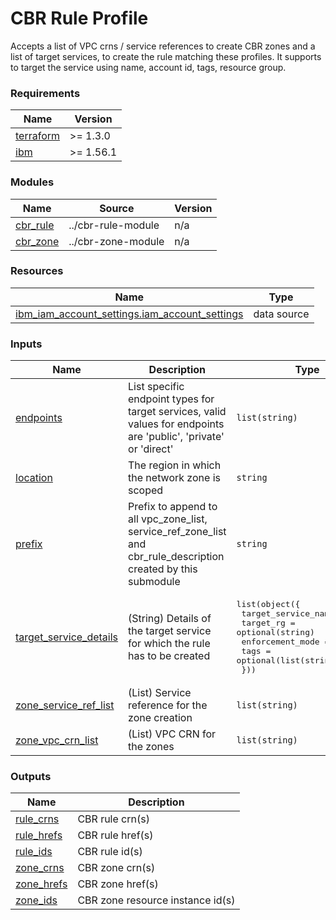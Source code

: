 # CBR Rule Profile

Accepts a list of VPC crns / service references to create CBR zones and a list of target services, to create the rule matching these profiles.  It supports to target the service using name, account id, tags, resource group.

<!-- BEGINNING OF PRE-COMMIT-TERRAFORM DOCS HOOK -->
### Requirements

| Name | Version |
|------|---------|
| <a name="requirement_terraform"></a> [terraform](#requirement\_terraform) | >= 1.3.0 |
| <a name="requirement_ibm"></a> [ibm](#requirement\_ibm) | >= 1.56.1 |

### Modules

| Name | Source | Version |
|------|--------|---------|
| <a name="module_cbr_rule"></a> [cbr\_rule](#module\_cbr\_rule) | ../cbr-rule-module | n/a |
| <a name="module_cbr_zone"></a> [cbr\_zone](#module\_cbr\_zone) | ../cbr-zone-module | n/a |

### Resources

| Name | Type |
|------|------|
| [ibm_iam_account_settings.iam_account_settings](https://registry.terraform.io/providers/IBM-Cloud/ibm/latest/docs/data-sources/iam_account_settings) | data source |

### Inputs

| Name | Description | Type | Default | Required |
|------|-------------|------|---------|:--------:|
| <a name="input_endpoints"></a> [endpoints](#input\_endpoints) | List specific endpoint types for target services, valid values for endpoints are 'public', 'private' or 'direct' | `list(string)` | <pre>[<br>  "private"<br>]</pre> | no |
| <a name="input_location"></a> [location](#input\_location) | The region in which the network zone is scoped | `string` | `"us-south"` | no |
| <a name="input_prefix"></a> [prefix](#input\_prefix) | Prefix to append to all vpc\_zone\_list, service\_ref\_zone\_list and cbr\_rule\_description created by this submodule | `string` | `"serviceprofile"` | no |
| <a name="input_target_service_details"></a> [target\_service\_details](#input\_target\_service\_details) | (String) Details of the target service for which the rule has to be created | <pre>list(object({<br>    target_service_name = string<br>    target_rg           = optional(string)<br>    enforcement_mode    = string<br>    tags                = optional(list(string))<br>  }))</pre> | n/a | yes |
| <a name="input_zone_service_ref_list"></a> [zone\_service\_ref\_list](#input\_zone\_service\_ref\_list) | (List) Service reference for the zone creation | `list(string)` | `[]` | no |
| <a name="input_zone_vpc_crn_list"></a> [zone\_vpc\_crn\_list](#input\_zone\_vpc\_crn\_list) | (List) VPC CRN for the zones | `list(string)` | `[]` | no |

### Outputs

| Name | Description |
|------|-------------|
| <a name="output_rule_crns"></a> [rule\_crns](#output\_rule\_crns) | CBR rule crn(s) |
| <a name="output_rule_hrefs"></a> [rule\_hrefs](#output\_rule\_hrefs) | CBR rule href(s) |
| <a name="output_rule_ids"></a> [rule\_ids](#output\_rule\_ids) | CBR rule id(s) |
| <a name="output_zone_crns"></a> [zone\_crns](#output\_zone\_crns) | CBR zone crn(s) |
| <a name="output_zone_hrefs"></a> [zone\_hrefs](#output\_zone\_hrefs) | CBR zone href(s) |
| <a name="output_zone_ids"></a> [zone\_ids](#output\_zone\_ids) | CBR zone resource instance id(s) |
<!-- END OF PRE-COMMIT-TERRAFORM DOCS HOOK -->
